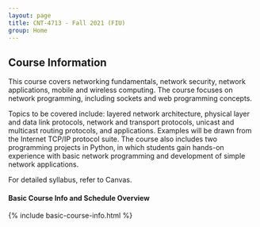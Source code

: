 ```yaml
---
layout: page
title: CNT-4713 - Fall 2021 (FIU)
group: Home
---
```


## Course Information

This course covers networking fundamentals, network security, network applications, mobile and wireless computing.
The course focuses on network programming, including sockets and web programming concepts.
<!-- This course provides an introduction to fundamental concepts in the design and implementation of computer communication networks, their protocols, and applications. -->
Topics to be covered include: layered network architecture, physical layer and data link protocols, network and transport protocols, unicast and multicast routing protocols, and applications.
Examples will be drawn from the Internet TCP/IP protocol suite.
The course also includes two programming projects in Python, in which students gain hands-on experience with basic network programming and development of simple network applications.

For detailed syllabus, refer to Canvas.

<h4>Basic Course Info and Schedule Overview</h4>
{% include basic-course-info.html %}
